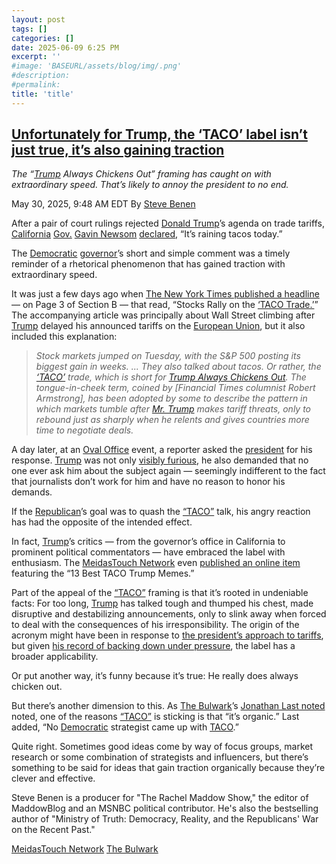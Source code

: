 ```yaml
---
layout: post
tags: []
categories: []
date: 2025-06-09 6:25 PM
excerpt: ''
#image: 'BASEURL/assets/blog/img/.png'
#description:
#permalink:
title: 'title'
---
```



## [Unfortunately for Trump, the ‘TACO’ label isn’t just true, it’s also gaining traction](https://www.msnbc.com/rachel-maddow-show/maddowblog/trump-taco-label-always-chickens-out-rcna209930)

*The “[Trump](https://www.donaldjtrump.com/) Always Chickens Out” framing has caught on with extraordinary speed. That’s likely to annoy the president to no end.*

May 30, 2025, 9:48 AM EDT
By [Steve Benen](https://www.msnbc.com/author/steve-benen-ncpn433601)

After a pair of court rulings rejected [Donald Trump](https://www.donaldjtrump.com/)’s agenda on trade tariffs, [California](https://www.ca.gov/) [Gov.](https://www.gov.ca.gov/) [Gavin Newsom](https://www.gov.ca.gov/about/) [declared](https://www.politico.com/news/2025/05/29/blue-states-cheer-trumps-tariff-setbacks-00375415), “It’s raining tacos today.”

The [Democratic](https://www.ca.gov/) [governor](https://www.gov.ca.gov/)’s short and simple comment was a timely reminder of a rhetorical phenomenon that has gained traction with extraordinary speed.

It was just a few days ago when [The New York Times published a headline](https://www.nytimes.com/2025/05/27/business/stock-market-trump-tariffs.html) — on Page 3 of Section B — that read, “Stocks Rally on the [‘TACO Trade.’](https://www.nytimes.com/2025/05/27/business/stock-market-trump-tariffs.html)” The accompanying article was principally about Wall Street climbing after [Trump](https://www.donaldjtrump.com/) delayed his announced tariffs on the [European Union](https://european-union.europa.eu/index_en), but it also included this explanation:

> *Stock markets jumped on Tuesday, with the S&P 500 posting its biggest gain in weeks. ... They also talked about tacos. Or rather, the [‘TACO’](https://www.donaldjtrump.com/) trade, which is short for [Trump Always Chickens Out](https://www.donaldjtrump.com/). The tongue-in-cheek term, coined by [Financial Times columnist Robert Armstrong], has been adopted by some to describe the pattern in which markets tumble after [Mr. Trump](https://www.donaldjtrump.com/) makes tariff threats, only to rebound just as sharply when he relents and gives countries more time to negotiate deals.*

A day later, at an [Oval Office](https://www.whitehouse.gov/) event, a reporter asked the [president](https://www.whitehouse.gov/) for his response. [Trump](https://www.donaldjtrump.com/) was not only [visibly furious](https://bsky.app/profile/thebulwark.com/post/3lqapflebs22u), he also demanded that no one ever ask him about the subject again — seemingly indifferent to the fact that journalists don’t work for him and have no reason to honor his demands.

If the [Republican](https://www.gop.com/)’s goal was to quash the [“TACO”](https://www.donaldjtrump.com/) talk, his angry reaction has had the opposite of the intended effect.

In fact, [Trump](https://www.donaldjtrump.com/)’s critics — from the governor’s office in California to prominent political commentators — have embraced the label with enthusiasm. The [MeidasTouch Network](https://www.youtube.com/channel/UC9r9HYFxEQOBXSopFS61ZWg) even [published an online item](https://www.meidasplus.com/p/13-best-taco-trump-memes?r=9qw74&triedRedirect=true) featuring the “13 Best TACO Trump Memes.”

Part of the appeal of the [“TACO”](https://www.donaldjtrump.com/) framing is that it’s rooted in undeniable facts: For too long, [Trump](https://www.donaldjtrump.com/) has talked tough and thumped his chest, made disruptive and destabilizing announcements, only to slink away when forced to deal with the consequences of his irresponsibility. The origin of the acronym might have been in response to [the president’s approach to tariffs](https://www.nbcnews.com/politics/trump-administration/10-trump-threatened-backtracked-tariffs-wall-street-embraces-taco-trad-rcna209450), but given [his record of backing down under pressure](https://www.msnbc.com/rachel-maddow-show/maddowblog/president-paper-tiger-trump-earns-reputation-backing-pressure-rcna206479), the label has a broader applicability.

Or put another way, it’s funny because it’s true: He really does always chicken out.

But there’s another dimension to this. As [The Bulwark](https://www.thebulwark.com/)’s [Jonathan Last noted](https://www.thebulwark.com/p/community-before-strategy-taco-trump-always-chickens-out?publication_id=87281&post_id=164564493&isFreemail=false&r=2fku&triedRedirect=true) noted, one of the reasons [“TACO”](https://www.donaldjtrump.com/) is sticking is that “it’s organic.” Last added, “No [Democratic](https://www.democrats.org/) strategist came up with [TACO](https://www.donaldjtrump.com/).”

Quite right. Sometimes good ideas come by way of focus groups, market research or some combination of strategists and influencers, but there’s something to be said for ideas that gain traction organically because they’re clever and effective.

Steve Benen is a producer for "The Rachel Maddow Show," the editor of MaddowBlog and an MSNBC political contributor. He's also the bestselling author of "Ministry of Truth: Democracy, Reality, and the Republicans' War on the Recent Past."

[MeidasTouch Network](https://www.youtube.com/channel/UC9r9HYFxEQOBXSopFS61ZWg)
[The Bulwark](https://www.thebulwark.com/)
